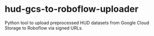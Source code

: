 # hud-gcs-to-roboflow-uploader
Python tool to upload preprocessed HUD datasets from Google Cloud Storage to Roboflow via signed URLs.
